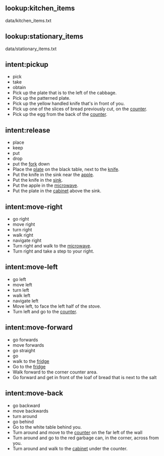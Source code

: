 ## lookup:kitchen_items
data/kitchen_items.txt

## lookup:stationary_items
data/stationary_items.txt

## intent:pickup
- pick
- take
- obtain
- Pick up the plate that is to the left of the cabbage.
- Pick up the patterned plate.
- Pick up the yellow handled knife that's in front of you.
- Pick up one of the slices of bread previously cut, on the [counter](stationary_items).
- Pick up the egg from the back of the [counter](stationary_items).

## intent:release
- place
- keep
- put
- drop
- put the [fork](kitchen_items) down
- Place the [plate](kitchen_items) on the black table, next to the [knife](kitchen_items).
- Put the knife in the sink near the [apple](kitchen_items).
- Put the knife in the [sink](stationary_items).
- Put the apple in the [microwave](stationary_items).
- Put the plate in the [cabinet](stationary_items) above the sink.


## intent:move-right
- go right
- move right
- turn right
- walk right
- navigate right
- Turn right and walk to the [microwave](stationary_items).
- Turn right and take a step to your right.


## intent:move-left
- go left
- move left
- turn left
- walk left
- navigate left
- Move left, to face the left half of the stove.
- Turn left and go to the [counter](stationary_items).


## intent:move-forward
- go forwards
- move forwards
- go straight
- go
- walk to the [fridge](stationary_items)
- Go to the [fridge](stationary_items)
- Walk forward to the corner counter area.
- Go forward and get in front of the loaf of bread that is next to the salt


## intent:move-back
- go backward
- move backwards
- turn around
- go behind
- Go to the white table behind you.
- Turn around and move to the [counter](stationary_items) on the far left of the wall
- Turn around and go to the red garbage can, in the corner, across from you.
- Turn around and walk to the [cabinet](stationary_items) under the counter.